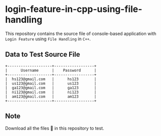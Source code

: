 # login-feature-in-cpp-using-file-handling
This repository contains the source file of console-based application with `Login Feature` using `File Handling` in `C++`.

## Data to Test Source File
```
+--------------------+------------------+
|      Username      |    Password      |
+--------------------+------------------+
|  hs123@gmail.com   |      hs123       |
|  us123@gmail.com   |      us123       |
|  ga123@gmail.com   |      ga123       |
|  ni123@gmail.com   |      ni123       |
|  am123@gmail.com   |      am123       |
+--------------------+------------------+
```

## Note
Download all the files 📂 in this repository to test.
